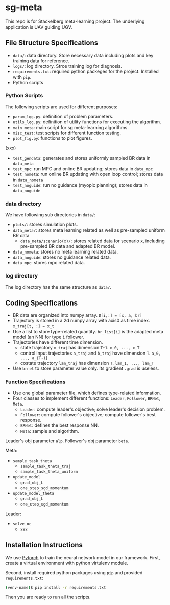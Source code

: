 # sg-meta
This repo is for Stackelberg meta-learning project. The underlying application is UAV guiding UGV.


## File Structure Specifications
- `data/`: data directory. Store necessary data including plots and key training data for reference.
- `logs/`: log directory. Stroe training log for diagnosis.
- `requirements.txt`: required python packeges for the project. Installed with `pip`.
- Python scripts

### Python Scripts
The following scripts are used for different purposes:
- `param_lqg.py`: definition of problem parameters.
- `utils_lqg.py`: definition of utility functions for executing the algorithm.
- `main_meta`: main script for sg meta-learning algorithms.
- `misc_test`: test scripts for different function testing.
- `plot_fig.py`: functions to plot figures.

(xxx)
- `test_gendata`: generates and stores uniformly sampled BR data in `data_meta`
- `test_mpc`: run MPC and online BR updating; stores data in `data_mpc`
- `test_nometa`: run online BR updating with open loop control; stores data in `data_nometa`
- `test_noguide`: run no guidance (myopic planning); stores data in `data_noguide`

### data directory
We have following sub directories in `data/`:
- `plots/`: stores simulation plots.
- `data_meta/`: stores meta learning related as well as pre-sampled uniform BR data
  - `data_meta/scenario(x)/`: stores related data for scenario x, including pre-sampled BR data and adapted BR model.
- `data_nometa`: stores no meta learning related data.
- `data_noguide`: stores no guidance related data.
- `data_mpc`: stores mpc related data.

### log directory
The log directory has the same structure as `data/`.


## Coding Specifications
- BR data are organized into numpy array. `D[i,:] = [x, a, br]`
- Trajectory is stored in a 2d numpy array with axis0 as time index. `x_traj[t, :] = x_t`
- Use a list to store type-related quantity. `br_list[i]` is the adapted meta model (an NN) for type `i` follower.
- Trajectories have different time dimension. 
  - state trajectory `x_traj` has dimension `T+1`. `x_0, ..., x_T`
  - control input trajectories `a_traj` and `b_traj` have dimension `T`. `a_0, ..., a_{T-1}`
  - costate trajectory `lam_traj` has dimension `T`. `lam_1, ..., lam_T`
- Use `brnet` to store parameter value only. Its gradient `.grad` is useless.


### Function Specifications
- Use one global parameter file, which defines type-related information.
- Four classes to implement different functions: `Leader`, `Follower`, `BRNet`, `Meta`.
  - `Leader`: compute leader's objective; solve leader's decision problem.
  - `Follower`: compute follower's objective; compute follower's best response.
  - `BRNet`: defines the best response NN.
  - `Meta`: sample and algorithm.

Leader's obj parameter `alp`. Follower's obj parameter `beta`.

Meta:
- `sample_task_theta`
  - `sample_task_theta_traj`
  - `sample_task_theta_uniform`
- `update_model`
  - `grad_obj_L`
  - `one_step_sgd_momentum`
- `update_model_theta`
  - `grad_obj_L`
  - `one_step_sgd_momentum`

Leader:
- `solve_oc`
  - `xxx`


## Installation Instructions
We use [Pytorch](https://pytorch.org/) to train the neural network model in our framework. First, create a virtual environment with python virtulenv module.

Second, install required python packages using `pip` and provided `requirements.txt`:
```bash
(venv-name)$ pip install -r requirements.txt
```

Then you are ready to run all the scripts.